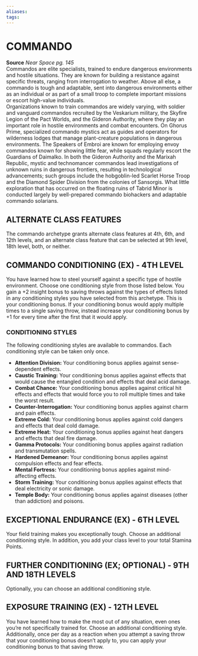 ```yaml
---
aliases: 
tags: 
---
```

# COMMANDO

**Source** _Near Space pg. 145_  
Commandos are elite specialists, trained to endure dangerous environments and hostile situations. They are known for building a resistance against specific threats, ranging from interrogation to weather. Above all else, a commando is tough and adaptable, sent into dangerous environments either as an individual or as part of a small troop to complete important missions or escort high-value individuals.  
Organizations known to train commandos are widely varying, with soldier and vanguard commandos recruited by the Veskarium military, the Skyfire Legion of the Pact Worlds, and the Gideron Authority, where they play an important role in hostile environments and combat encounters. On Ghorus Prime, specialized commando mystics act as guides and operators for wilderness lodges that manage plant-creature populations in dangerous environments. The Speakers of Embroi are known for employing envoy commandos known for showing little fear, while squads regularly escort the Guardians of Daimalko. In both the Gideron Authority and the Marixah Republic, mystic and technomancer commandos lead investigations of unknown ruins in dangerous frontiers, resulting in technological advancements; such groups include the hobgoblin-led Scarlet Horse Troop and the Diamond Spider Division from the colonies of Sansorgis. What little exploration that has occurred on the floating ruins of Tabrid Minor is conducted largely by well-prepared commando biohackers and adaptable commando solarians.  

## ALTERNATE CLASS FEATURES

The commando archetype grants alternate class features at 4th, 6th, and 12th levels, and an alternate class feature that can be selected at 9th level, 18th level, both, or neither.  

## COMMANDO CONDITIONING (EX) - 4TH LEVEL

You have learned how to steel yourself against a specific type of hostile environment. Choose one conditioning style from those listed below. You gain a +2 insight bonus to saving throws against the types of effects listed in any conditioning styles you have selected from this archetype. This is your conditioning bonus. If your conditioning bonus would apply multiple times to a single saving throw, instead increase your conditioning bonus by +1 for every time after the first that it would apply.

### CONDITIONING STYLES

The following conditioning styles are available to commandos. Each conditioning style can be taken only once.

-   **Attention Division:** Your conditioning bonus applies against sense-dependent effects.
-   **Caustic Training:** Your conditioning bonus applies against effects that would cause the entangled condition and effects that deal acid damage.
-   **Combat Chance:** Your conditioning bonus applies against critical hit effects and effects that would force you to roll multiple times and take the worst result.
-   **Counter-Interrogation:** Your conditioning bonus applies against charm and pain effects.
-   **Extreme Cold:** Your conditioning bonus applies against cold dangers and effects that deal cold damage.
-   **Extreme Heat:** Your conditioning bonus applies against heat dangers and effects that deal fire damage.
-   **Gamma Protocols:** Your conditioning bonus applies against radiation and transmutation spells.
-   **Hardened Demeanor:** Your conditioning bonus applies against compulsion effects and fear effects.
-   **Mental Fortress:** Your conditioning bonus applies against mind-affecting effects.
-   **Storm Training:** Your conditioning bonus applies against effects that deal electricity or sonic damage.
-   **Temple Body:** Your conditioning bonus applies against diseases (other than addiction) and poisons.

  

## EXCEPTIONAL ENDURANCE (EX) - 6TH LEVEL

Your field training makes you exceptionally tough. Choose an additional conditioning style. In addition, you add your class level to your total Stamina Points.  

## FURTHER CONDITIONING (EX; OPTIONAL) - 9TH AND 18TH LEVELS

Optionally, you can choose an additional conditioning style.  

## EXPOSURE TRAINING (EX) - 12TH LEVEL

You have learned how to make the most out of any situation, even ones you’re not specifically trained for. Choose an additional conditioning style. Additionally, once per day as a reaction when you attempt a saving throw that your conditioning bonus doesn’t apply to, you can apply your conditioning bonus to that saving throw.
